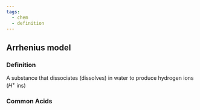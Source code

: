 ```yaml
---
tags:
  - chem
  - definition
---
```


## Arrhenius model
### Definition
A substance that dissociates (dissolves) in water to produce hydrogen ions ($H^+$ ins)


### Common Acids

